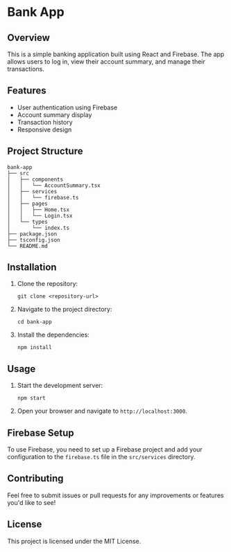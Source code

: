 # Bank App

## Overview
This is a simple banking application built using React and Firebase. The app allows users to log in, view their account summary, and manage their transactions.

## Features
- User authentication using Firebase
- Account summary display
- Transaction history
- Responsive design

## Project Structure
```
bank-app
├── src
│   ├── components
│   │   └── AccountSummary.tsx
│   ├── services
│   │   └── firebase.ts
│   ├── pages
│   │   ├── Home.tsx
│   │   └── Login.tsx
│   └── types
│       └── index.ts
├── package.json
├── tsconfig.json
└── README.md
```

## Installation
1. Clone the repository:
   ```
   git clone <repository-url>
   ```
2. Navigate to the project directory:
   ```
   cd bank-app
   ```
3. Install the dependencies:
   ```
   npm install
   ```

## Usage
1. Start the development server:
   ```
   npm start
   ```
2. Open your browser and navigate to `http://localhost:3000`.

## Firebase Setup
To use Firebase, you need to set up a Firebase project and add your configuration to the `firebase.ts` file in the `src/services` directory.

## Contributing
Feel free to submit issues or pull requests for any improvements or features you'd like to see!

## License
This project is licensed under the MIT License.